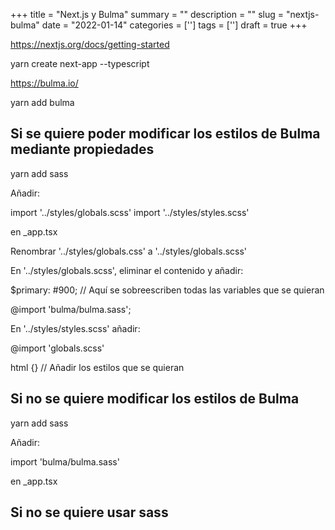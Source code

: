 +++
title = "Next.js y Bulma"
summary = ""
description = ""
slug = "nextjs-bulma"
date = "2022-01-14"
categories = ['']
tags = ['']
draft = true
+++

https://nextjs.org/docs/getting-started

yarn create next-app --typescript

https://bulma.io/

yarn add bulma

## Si se quiere poder modificar los estilos de Bulma mediante propiedades

yarn add sass

Añadir:

import '../styles/globals.scss'
import '../styles/styles.scss'

en _app.tsx

Renombrar '../styles/globals.css' a '../styles/globals.scss'

En '../styles/globals.scss', eliminar el contenido y añadir:

$primary: #900; // Aquí se sobreescriben todas las variables que se quieran

@import 'bulma/bulma.sass';

En '../styles/styles.scss' añadir:

@import 'globals.scss'

html {} // Añadir los estilos que se quieran

## Si no se quiere modificar los estilos de Bulma

yarn add sass

Añadir:

import 'bulma/bulma.sass'

en _app.tsx

## Si no se quiere usar sass